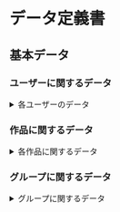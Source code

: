 # データ定義書

## 基本データ

### ユーザーに関するデータ
<details><summary>各ユーザーのデータ</summary>
<details><summary>jsonファイル構成</summary>
"userInfo" : {
    "userId" : "String",
    "userName" : "String (not null)",
    "registeredData" : {
        "e-mail" : "String (not null)",
        "UserLink" : {
            "pixiv" : "url (notも可)",
            "GitHub" : "url (notも可)"
        }
    },
    "UserIcon" : "格納されてる画像へのurl （登録されない場合はフロント側で代わりの画像を指定する）",
    "SelfIntroduction" : "私はこんな人です。こんな絵が好きでこんな絵をかきます。(null も可)",
    "AboutFollows" : {
    "Follower": ["userId1" , "userId2"],
    "Follows" : ["userId1" , "userId2"]
    //nullも可
    },
    "ChatSpace" : ["userId1","groupId1","groupId2","userId2"]
    //nullも可
}
</details>
<ul>
<li>ユーザー名</li> 
<li>userId</li>
<li>ユーザーの登録情報
    <details><summary>想定されるデータの種類</summary>
    <ul>
        <li>メールアドレス</li>
        <li>他コンテンツへのリンク等（複数・可変）</li>
    </ul>
    </details>
</li>
<li>ユーザーのアイコン画像</li>
<li>ユーザーの自己紹介文</li>
<li>フォローに関する情報
    <details><summary>想定されるデータの種類</summary>
    <ul>
        <li>フォロワーのID（複数・可変）</li>
        <li>フォローしているユーザーのID（複数・可変）</li>
    </ul>
    </details>
</li>
<li>チャットに関する情報
    <details><summary>想定されるデータの種類</summary>
    <ul>
        <li>チャットをしたことあるユーザーorグループorグループのID（複数・可変）</li>
        <li>各チャット内における情報（複数・可変）
            <details><summary>想定されるデータの種類</summary>
                <ul>
                    <li>しゃべったユーザーのID（複数・可変）</li>
                    <li>しゃべった内容（複数・可変）</li>
                    <li>しゃべった日時（最終更新日さえ示せばいいので１つのでーたのみ保持）</li>
                </ul>
            </details>
        </li>
    </ul>
    </details>
</li>
</ul> 
</details>

### 作品に関するデータ
<details><summary>各作品に関するデータ</summary>
<ul>
<li>作品タイトル（単一）</li>
<li>作品ID</li>
<li>作品の実データ（複数・可変）<br>
    <details><summary>想定されるデータの種類</summary>
    <ul>
        <li>動画(mp4)</li>
        <li>画像(png,gif,jpg)</li>
        <li>音楽(mp3)</li>
        <li>プログラム[コード]（できれば）</li>
        <li>3Dモデル（できれば）</li>
    </ul>
    </details>
</li>
<li>投稿者（ユーザー）による説明（単一）</li>
<li>投稿日時</li>
<li>著者（ユーザー）（複数・可変）</li>
<li>タグ（複数・可変）</li>
<li>お気に入りしたユーザー[userIdを保存]（複数・可変）</li>
<li>コメント<br>
    <details><summary>想定されるデータの種類</summary>
    <ul>
        <li>メッセージを送ったユーザー(userId)</li>
        <li>コメントの内容</li>
    </ul>
    </details>
</li>
</ul> 
</details>

### グループに関するデータ
<details><summary>グループに関するデータ</summary>
<ul>
<li>グループ名（単一）</li>
<li>グループ作品の作品ID複数・可変）</li>
<li>グループに関する説明（単一）</li>
<li>活動開始日時</li>
<li>参加ユーザー（userID）（複数・可変）</li>
<li>タグ（複数・可変）</li>
<li>活動報告に関するデータ
    <details><summary>想定されるデータの種類</summary>
    <ul>
        <li>報告タイトル</li>
        <li>報告内容</li>
        <li>投稿日時</li>
    </ul>
    </details>
</li>
<li>重要報告</li>
</ul> 
</details>